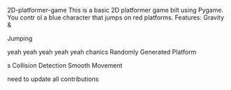     


 2D-platformer-game
This is a basic 2D platformer game 
bilt using Pygame. You contr
ol a blue 
character that jumps on red platforms.
Features: Gravity &amp;





Jumping


yeah yeah yeah yeah yeah
chanics Randomly Generated Platform


s Collision Detection  Smooth Movement





need  to update all contributions 



 